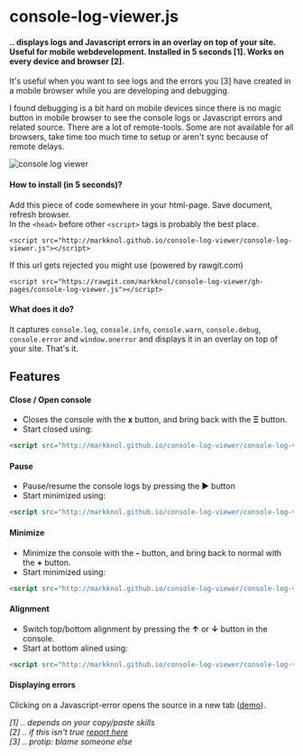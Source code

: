 console-log-viewer.js
==================

#### .. displays logs and Javascript errors in an overlay on top of your site. Useful for mobile webdevelopment. Installed in 5 seconds [1]. Works on every device and browser [2].

It's useful when you want to see logs and the errors you [3] have created in a mobile browser while you are developing and debugging. 

I found debugging is a bit hard on mobile devices since there is no magic button in mobile browser to see the console logs or Javascript errors and related source. There are a lot of remote-tools. Some are not available for all browsers, take time too much time to setup or aren't sync because of remote delays. 

<img src="http://dump.stroep.nl/console-log-viewer.gif?v=2" alt="console log viewer"/>

#### How to install (in 5 seconds)?

Add this piece of code somewhere in your html-page. Save document, refresh browser.  
In the `<head>` before other `<script>` tags is probably the best place.
    
    <script src="http://markknol.github.io/console-log-viewer/console-log-viewer.js"></script>

If this url gets rejected you might use (powered by rawgit.com)

    <script src="https://rawgit.com/markknol/console-log-viewer/gh-pages/console-log-viewer.js"></script>
    
#### What does it do?

It captures `console.log`, `console.info`, `console.warn`, `console.debug`, `console.error` and `window.onerror` and displays it in an overlay on top of your site. That's it. 

## Features

#### Close / Open console
* Closes the console with the **x** button, and bring back with the **&Xi;** button. 
* Start closed using:

```html
<script src="http://markknol.github.io/console-log-viewer/console-log-viewer.js?closed=true"></script>
```

#### Pause
* Pause/resume the console logs by pressing the ► button
* Start minimized using:

```html
<script src="http://markknol.github.io/console-log-viewer/console-log-viewer.js?log_enabled=false"></script>
```

#### Minimize
* Minimize the console with the **-** button, and bring back to normal with the **+** button.
* Start minimized using:

```html
<script src="http://markknol.github.io/console-log-viewer/console-log-viewer.js?minimized=true"></script>
```

#### Alignment
* Switch top/bottom alignment by pressing the **&uarr;** or **&darr;** button in the console. 
* Start at bottom alined using:

```html
<script src="http://markknol.github.io/console-log-viewer/console-log-viewer.js?align=bottom"></script>
```

#### Displaying errors
Clicking on a Javascript-error opens the source in a new tab (<a href="https://twitter.com/mknol/status/529937001563553792">demo</a>). 
  
_[1] .. depends on your copy/paste skills_  
_[2] .. if this isn't true [report here](https://github.com/markknol/console-log-viewer/issues)_  
_[3] .. protip: blame someone else_  
